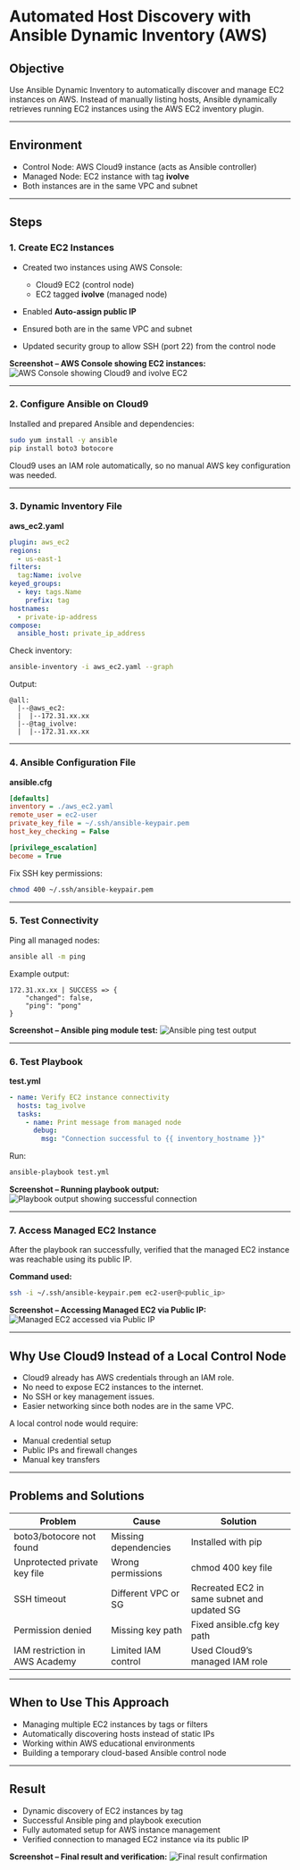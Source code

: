 # Automated Host Discovery with Ansible Dynamic Inventory (AWS)

## Objective

Use Ansible Dynamic Inventory to automatically discover and manage EC2 instances on AWS.
Instead of manually listing hosts, Ansible dynamically retrieves running EC2 instances using the AWS EC2 inventory plugin.

---

## Environment

* Control Node: AWS Cloud9 instance (acts as Ansible controller)
* Managed Node: EC2 instance with tag **ivolve**
* Both instances are in the same VPC and subnet

---

## Steps

### 1. Create EC2 Instances

* Created two instances using AWS Console:

  * Cloud9 EC2 (control node)
  * EC2 tagged **ivolve** (managed node)
* Enabled **Auto-assign public IP**
* Ensured both are in the same VPC and subnet
* Updated security group to allow SSH (port 22) from the control node

**Screenshot – AWS Console showing EC2 instances:**
![AWS Console showing Cloud9 and ivolve EC2](images/aws-console.PNG)

---

### 2. Configure Ansible on Cloud9

Installed and prepared Ansible and dependencies:

```bash
sudo yum install -y ansible
pip install boto3 botocore
```

Cloud9 uses an IAM role automatically, so no manual AWS key configuration was needed.

---

### 3. Dynamic Inventory File

**aws_ec2.yaml**

```yaml
plugin: aws_ec2
regions:
  - us-east-1
filters:
  tag:Name: ivolve
keyed_groups:
  - key: tags.Name
    prefix: tag
hostnames:
  - private-ip-address
compose:
  ansible_host: private_ip_address
```

Check inventory:

```bash
ansible-inventory -i aws_ec2.yaml --graph
```

Output:

```
@all:
  |--@aws_ec2:
  |  |--172.31.xx.xx
  |--@tag_ivolve:
  |  |--172.31.xx.xx
```

---

### 4. Ansible Configuration File

**ansible.cfg**

```ini
[defaults]
inventory = ./aws_ec2.yaml
remote_user = ec2-user
private_key_file = ~/.ssh/ansible-keypair.pem
host_key_checking = False

[privilege_escalation]
become = True
```

Fix SSH key permissions:

```bash
chmod 400 ~/.ssh/ansible-keypair.pem
```

---

### 5. Test Connectivity

Ping all managed nodes:

```bash
ansible all -m ping
```

Example output:

```
172.31.xx.xx | SUCCESS => {
    "changed": false,
    "ping": "pong"
}
```

**Screenshot – Ansible ping module test:**
![Ansible ping test output](images/test-ping.PNG)

---

### 6. Test Playbook

**test.yml**

```yaml
- name: Verify EC2 instance connectivity
  hosts: tag_ivolve
  tasks:
    - name: Print message from managed node
      debug:
        msg: "Connection successful to {{ inventory_hostname }}"
```

Run:

```bash
ansible-playbook test.yml
```

**Screenshot – Running playbook output:**
![Playbook output showing successful connection](images/playbook.PNG)

---

### 7. Access Managed EC2 Instance

After the playbook ran successfully, verified that the managed EC2 instance was reachable using its public IP.

**Command used:**

```bash
ssh -i ~/.ssh/ansible-keypair.pem ec2-user@<public_ip>
```

**Screenshot – Accessing Managed EC2 via Public IP:**
![Managed EC2 accessed via Public IP](images/ivolve-ec2-instance-output.PNG)

---

## Why Use Cloud9 Instead of a Local Control Node

* Cloud9 already has AWS credentials through an IAM role.
* No need to expose EC2 instances to the internet.
* No SSH or key management issues.
* Easier networking since both nodes are in the same VPC.

A local control node would require:

* Manual credential setup
* Public IPs and firewall changes
* Manual key transfers

---

## Problems and Solutions

| Problem                        | Cause                | Solution                                    |
| ------------------------------ | -------------------- | ------------------------------------------- |
| boto3/botocore not found       | Missing dependencies | Installed with pip                          |
| Unprotected private key file   | Wrong permissions    | chmod 400 key file                          |
| SSH timeout                    | Different VPC or SG  | Recreated EC2 in same subnet and updated SG |
| Permission denied              | Missing key path     | Fixed ansible.cfg key path                  |
| IAM restriction in AWS Academy | Limited IAM control  | Used Cloud9’s managed IAM role              |

---

## When to Use This Approach

* Managing multiple EC2 instances by tags or filters
* Automatically discovering hosts instead of static IPs
* Working within AWS educational environments
* Building a temporary cloud-based Ansible control node

---

## Result

* Dynamic discovery of EC2 instances by tag
* Successful Ansible ping and playbook execution
* Fully automated setup for AWS instance management
* Verified connection to managed EC2 instance via its public IP

**Screenshot – Final result and verification:**
![Final result confirmation](images/ivolve-ec2-instance-output.PNG)

